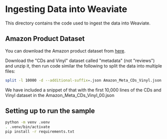 # Ingesting Data into Weaviate

This directory contains the code used to ingest the data into Weaviate.

## Amazon Product Dataset

You can download the Amazon product dataset from [here]([https://nijianmo.github.io/amazon/index.html](https://nijianmo.github.io/amazon/index.html#complete-data)).

Download the "CDs and Vinyl" dataset called "metadata" (not "reviews") and unzip it, then run code similar the following to split the data into multiple files:

```bash
split -l 10000 -d --additional-suffix=.json Amazon_Meta_CDs_Vinyl.json Amazon_Meta_CDs_Vinyl_
```

We have included a snippet of that with the first 10,000 lines of the CDs and Vinyl dataset in the Amazon_Meta_CDs_Vinyl_00.json

## Setting up to run the sample

```bash
python -m venv .venv
. .venv/bin/activate
pip install -r requirements.txt
```
